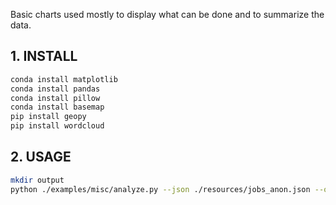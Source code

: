Basic charts used mostly to display what can be done and to summarize the data.

## 1. INSTALL

```bash
conda install matplotlib
conda install pandas
conda install pillow
conda install basemap
pip install geopy
pip install wordcloud
```

## 2. USAGE

```bash
mkdir output
python ./examples/misc/analyze.py --json ./resources/jobs_anon.json --output_dir ./output
```
